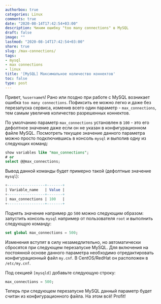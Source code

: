 ```yaml
---
authorbox: true
categories: Linux
comments: true
date: "2020-08-14T17:42:54+03:00"
description: Чиним ошибку "too many connections" в MySQL
draft: false
image: ""
lastmod: "2020-08-14T17:42:54+03:00"
share: true
slug: /max-connections/
tags:
- mysql
- max connections
- linux
title: '[MySQL] Максимальное количество коннектов'
toc: false
type: post
---
```

Привет, `%username%`! Рано или поздно при работе с MySQL возникает ошибка `too many connections`. Пофиксить ее можно легко и даже без перезапуска сервиса, изменив всего один параметр - `max_connections`, тем самым увеличив количество разрешенных коннектов. 

По умолчанию параметр `max_connections` установлен в `100` - это его дефолтное значение даже если он не указан в конфигурационном файле MySQL. Посмотреть текущее значение данного параметра можно просто подключившись в консоль `mysql` и выполив одну из следующих команд:

```sql
show variables like "max_connections";
# or
select @@max_connections;
```

Вывод данной команды будет примерно такой (дефолтные значение `mysql`):

```sql
+-----------------+-------+
| Variable_name   | Value |
+-----------------+-------+
| max_connections | 100   |
+-----------------+-------+
```

Поднять значение например до `500` можно следующим образом: запустить консоль `mysql` например от пользователя `root` и выполнить следующую команду:

```sql
set global max_connections = 500;
```

Изменения вступят в силу незамедлительно, но автоматически сбросятся при следующем перезапуске MySQL. Для включения на постоянной основе данного параметра необходимо отредактировать конфигурационный файл `my.cnf`. В CentOS/RedHat он расположен в `/etc/my.cnf`.

Под секцией `[mysqld]` добавьте следующую строку:

```sql
max_connections = 500;
```

Теперь при следующем перезапуске MySQL данный параметр будет считан из конфигурационного файла. На этом всё! Profit!
